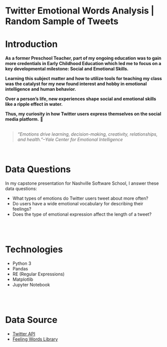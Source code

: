 # Twitter Emotional Words Analysis | Random Sample of Tweets

# Introduction

**As a former Preschool Teacher, part of my ongoing education was to gain more credentials in Early Childhood Education which led me to focus on a key developmental milestone: Social and Emotional Skills.**<br>

 **Learning this subject matter and how to utilize tools for teaching my class was the catalyst for my new found interest and hobby in emotional intelligence and human behavior.** 
 
 **Over a person’s life, new experiences shape social and emotional skills like a ripple effect in water.** 
 
 **Thus, my curiosity in how Twitter users express themselves on the social media platform.** 💬<br>
 <br>
>*“Emotions drive learning, decision-making, creativity, relationships, and health.”–Yale Center for Emotional Intelligence*<br>

<br>

# Data Questions

In my capstone presentation for Nashville Software School, I answer these data questions: 
- What types of emotions do Twitter users tweet about more often?
- Do users have a wide emotional vocabulary for describing their feelings?
- Does the type of emotional expression affect the length of a tweet?
<br>
<br>

# Technologies

- Python 3
- Pandas
- RE (Regular Expressions)
- Matplotlib
- Jupyter Notebook
<br>
<br>

# Data Source

- [Twitter API](https://developer.twitter.com/en/docs)
- [Feeling Words Library](http://www.psychpage.com/learning/library/assess/feelings.html)
<br>
<br>



